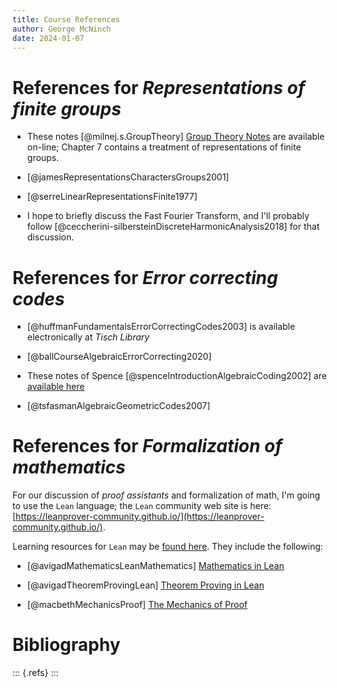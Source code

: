 ```yaml
---
title: Course References
author: George McNinch
date: 2024-01-07
---
```


# References for *Representations of finite groups*

  - These notes [@milnej.s.GroupTheory] [Group Theory
    Notes](https://www.jmilne.org/math/CourseNotes/gt.html) are
    available on-line; Chapter 7 contains a treatment of
    representations of finite groups.

  - [@jamesRepresentationsCharactersGroups2001]
  
  - [@serreLinearRepresentationsFinite1977]
  
  - I hope to briefly discuss the Fast Fourier Transform, and I'll
    probably follow
    [@ceccherini-silbersteinDiscreteHarmonicAnalysis2018] for that discussion.

# References for *Error correcting codes*

  - [@huffmanFundamentalsErrorCorrectingCodes2003] is available electronically at *Tisch Library*

  - [@ballCourseAlgebraicErrorCorrecting2020]

  - These notes of Spence [@spenceIntroductionAlgebraicCoding2002] are
    [available here](/course-assets/Spence--Supplementary-material-for-coding-Theory.pdf)

  - [@tsfasmanAlgebraicGeometricCodes2007]

# References for *Formalization of mathematics*

  For our discussion of *proof assistants* and formalization of math,
  I'm going to use the `Lean` language; the `Lean` community web site
  is here:
  [https://leanprover-community.github.io/](https://leanprover-community.github.io/).
  
  Learning resources for `Lean` may be [found
  here](https://leanprover-community.github.io/learn.html). They
  include the following:
  
  - [@avigadMathematicsLeanMathematics] [Mathematics in Lean](https://leanprover-community.github.io/mathematics_in_lean/)

  - [@avigadTheoremProvingLean] [Theorem Proving in Lean](https://leanprover.github.io/theorem_proving_in_lean4/)

  - [@macbethMechanicsProof] [The Mechanics of Proof](https://hrmacbeth.github.io/math2001/)

# Bibliography

::: {.refs}
:::

